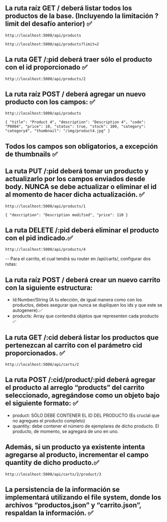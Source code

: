 ## La ruta raíz GET / deberá listar todos los productos de la base. (Incluyendo la limitación ?limit del desafío anterior) ✅

`http://localhost:5000/api/products`

`http://localhost:5000/api/products?limit=2`

## La ruta GET /:pid deberá traer sólo el producto con el id proporcionado ✅

`http://localhost:5000/api/products/2`

## La ruta raíz POST / deberá agregar un nuevo producto con los campos: ✅

`http://localhost:5000/api/products`

`{
    "title": "Product 4",
    "description": "Description 4",
    "code": "P0004",
    "price": 10,
    "status": true,
    "stock": 100,
    "category": "category4",
    "thumbnail": "/img/product4.jpg"
  }
 `

## Todos los campos son obligatorios, a excepción de thumbnails ✅

## La ruta PUT /:pid deberá tomar un producto y actualizarlo por los campos enviados desde body. NUNCA se debe actualizar o eliminar el id al momento de hacer dicha actualización. ✅

`http://localhost:5000/api/products/1`

`{
    "description": "Description modified",
    "price": 110
}
`

## La ruta DELETE /:pid deberá eliminar el producto con el pid indicado.✅

`http://localhost:5000/api/products/4`

-- Para el carrito, el cual tendrá su router en /api/carts/, configurar dos rutas:

## La ruta raíz POST / deberá crear un nuevo carrito con la siguiente estructura:

- Id:Number/String (A tu elección, de igual manera como con los productos, debes asegurar que nunca se dupliquen los ids y que este se autogenere).✅
- products: Array que contendrá objetos que representen cada producto ✅

## La ruta GET /:cid deberá listar los productos que pertenezcan al carrito con el parámetro cid proporcionados. ✅

`http://localhost:5000/api/carts/2`

## La ruta POST /:cid/product/:pid deberá agregar el producto al arreglo “products” del carrito seleccionado, agregándose como un objeto bajo el siguiente formato: ✅

- product: SÓLO DEBE CONTENER EL ID DEL PRODUCTO (Es crucial que no agregues el producto completo)
- quantity: debe contener el número de ejemplares de dicho producto. El producto, de momento, se agregará de uno en uno.

## Además, si un producto ya existente intenta agregarse al producto, incrementar el campo quantity de dicho producto.✅

`http://localhost:5000/api/carts/2/product/3`

## La persistencia de la información se implementará utilizando el file system, donde los archivos “productos,json” y “carrito.json”, respaldan la información. ✅
